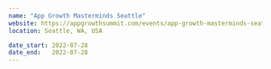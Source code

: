 ```yaml
---
name: "App Growth Masterminds Seattle"
website: https://appgrowthsummit.com/events/app-growth-masterminds-seattle-2022/
location: Seattle, WA, USA

date_start: 2022-07-28
date_end:   2022-07-28
---
```

